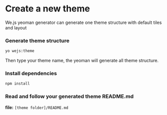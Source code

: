 # Create a new theme

We.js yeoman generator can generate one theme structure with default tiles and layout

### Generate theme structure

```sh
yo wejs:theme
```

Then type your theme name, the yeoman will generate all theme structure.

### Install dependencies

```sh
npm install
```

### Read and follow your generated theme README.md

**file:** `[theme folder]/README.md`
